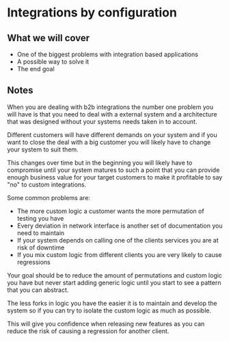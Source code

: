 # Integrations by configuration

## What we will cover

* One of the biggest problems with integration based applications
* A possible way to solve it
* The end goal

## Notes

When you are dealing with b2b integrations the number one problem you will have
is that you need to deal with a external system and a architecture that was designed
without your systems needs taken in to account.

Different customers will have different demands on your system and if you want to close
the deal with a big customer you will likely have to change your system to suit them.

This changes over time but in the beginning you will likely have to compromise until
your system matures to such a point that you can provide enough business value for your
target customers to make it profitable to say "no" to custom integrations.

Some common problems are:

* The more custom logic a customer wants the more permutation of testing you have
* Every deviation in network interface is another set of documentation you need to maintain
* If your system depends on calling one of the clients services you are at risk of downtime
* If you mix custom logic from different clients you are very likely to cause regressions

Your goal should be to reduce the amount of permutations and custom logic you have but never
start adding generic logic until you start to see a pattern that you can abstract.

The less forks in logic you have the easier it is to maintain and develop the system so if
you can try to isolate the custom logic as much as possible.

This will give you confidence when releasing new features as you can reduce the risk of causing
a regression for another client.
